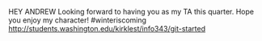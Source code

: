 HEY ANDREW
Looking forward to having you as my TA this quarter. Hope you enjoy my character! #winteriscoming
http://students.washington.edu/kirklest/info343/git-started